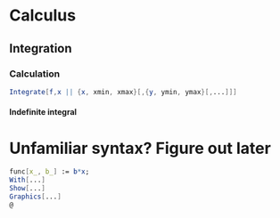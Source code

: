 # Calculus
## Integration
### Calculation
```mathematica
Integrate[f,x || {x, xmin, xmax}[,{y, ymin, ymax}[,...]]]
```
#### Indefinite integral



# Unfamiliar syntax? Figure out later
```mathematica
func[x_, b_] := b*x;
With[...]
Show[...]
Graphics[...]
@
```